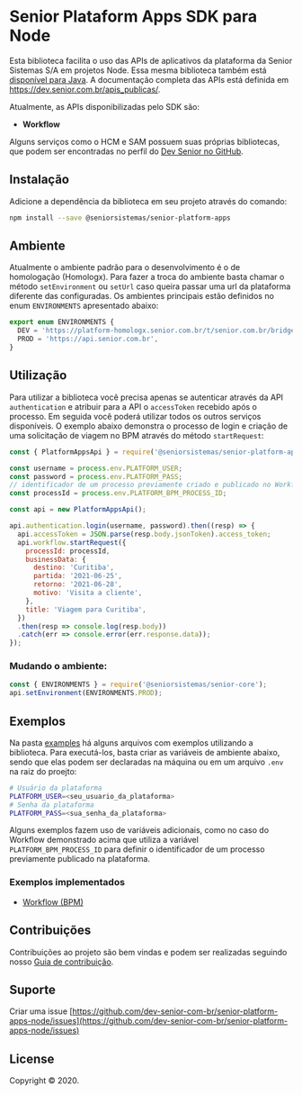 # Senior Plataform Apps SDK para Node

Esta biblioteca facilita o uso das APIs de aplicativos da plataforma da Senior Sistemas S/A em projetos Node. Essa mesma biblioteca também está [disponível para Java](https://github.com/dev-senior-com-br/senior-platform-apps-java). A documentação completa das APIs está definida em https://dev.senior.com.br/apis_publicas/.

Atualmente, as APIs disponibilizadas pelo SDK são:
- **Workflow**

Alguns serviços como o HCM e SAM possuem suas próprias bibliotecas, que podem ser encontradas no perfil do [Dev Senior no GitHub](https://github.com/dev-senior-com-br).

## Instalação

Adicione a dependência da biblioteca em seu projeto através do comando:
```bash
npm install --save @seniorsistemas/senior-platform-apps
```

## Ambiente
Atualmente o ambiente padrão para o desenvolvimento é o de homologação (Homologx).
Para fazer a troca do ambiente basta chamar o método `setEnvironment` ou `setUrl` caso queira passar uma url da plataforma diferente das configuradas. Os ambientes principais estão definidos no enum `ENVIRONMENTS` apresentado abaixo:

```javascript
export enum ENVIRONMENTS {
  DEV = 'https://platform-homologx.senior.com.br/t/senior.com.br/bridge/1.0',
  PROD = 'https://api.senior.com.br',
}
```

## Utilização

Para utilizar a biblioteca você precisa apenas se autenticar através da API `authentication` e atribuir para a API o `accessToken` recebido após o processo. Em seguida você poderá utilizar todos os outros serviços disponíveis. O exemplo abaixo demonstra o processo de login e criação de uma solicitação de viagem no BPM através do método `startRequest`:

```javascript
const { PlatformAppsApi } = require('@seniorsistemas/senior-platform-apps');

const username = process.env.PLATFORM_USER;
const password = process.env.PLATFORM_PASS;
// identificador de um processo previamente criado e publicado no Workflow
const processId = process.env.PLATFORM_BPM_PROCESS_ID;

const api = new PlatformAppsApi();

api.authentication.login(username, password).then((resp) => {
  api.accessToken = JSON.parse(resp.body.jsonToken).access_token;
  api.workflow.startRequest({
    processId: processId,
    businessData: {
      destino: 'Curitiba',
      partida: '2021-06-25',
      retorno: '2021-06-28',
      motivo: 'Visita a cliente',
    },
    title: 'Viagem para Curitiba',
  })
  .then(resp => console.log(resp.body))
  .catch(err => console.error(err.response.data));
});
```

### Mudando o ambiente:

```javascript
const { ENVIRONMENTS } = require('@seniorsistemas/senior-core');
api.setEnvironment(ENVIRONMENTS.PROD);
```

## Exemplos

Na pasta [examples](examples) há alguns arquivos com exemplos utilizando a biblioteca. Para executá-los, basta criar as variáveis de ambiente abaixo, sendo que elas podem ser declaradas na máquina ou em um arquivo `.env` na raiz do proejto:

```bash
# Usuário da plataforma
PLATFORM_USER=<seu_usuario_da_plataforma>
# Senha da plataforma
PLATFORM_PASS=<sua_senha_da_plataforma>
```

Alguns exemplos fazem uso de variáveis adicionais, como no caso do Workflow demonstrado acima que utiliza a variável `PLATFORM_BPM_PROCESS_ID` para definir o identificador de um processo previamente publicado na plataforma.

### Exemplos implementados

* [Workflow (BPM)](examples/workflow-examples.js)

## Contribuições

Contribuições ao projeto são bem vindas e podem ser realizadas seguindo nosso [Guia de contribuição](https://dev.senior.com.br/guia-de-contribuicao/).

## Suporte

Criar uma issue [https://github.com/dev-senior-com-br/senior-platform-apps-node/issues](https://github.com/dev-senior-com-br/senior-platform-apps-node/issues)

## License

Copyright © 2020.
